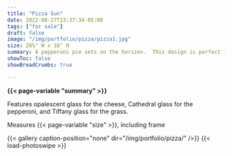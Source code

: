 ```yaml
---
title: "Pizza Sun"
date: 2022-08-27T23:37:34-05:00
tags: ["for sale"]
draft: false
image: "/img/portfolio/pizza/pizza1.jpg"
size: 26⅜" W x 18" H
summary: A pepperoni pie sets on the horizon.  This design is perfect for your pizza shop or the pizzaiolo in your family
showToc: false
showBreadCrumbs: true

---
```

**{{< page-variable "summary" >}}**

Features opalescent glass for the cheese, Cathedral glass for the pepperoni, and Tiffany glass for the grass.

Measures {{< page-variable "size" >}}, including frame

{{< gallery caption-position="none" dir="/img/portfolio/pizza/" />}} {{< load-photoswipe >}}